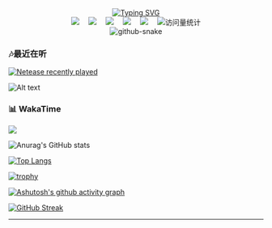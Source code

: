 <div align="center">
  
  <!-- dynamic typing effect 动态打字效果 -->
  <div align="center">
    <a href="https://520717.xyz/">
      <img src="https://readme-typing-svg.demolab.com?font=Fira+Code&pause=1000&width=435&lines=console.log(%22Hello%2C%20World%22);好久不见!!!&center=true&size=27" alt="Typing SVG" />
    </a>
  </div>

  <!-- profile logo 个人资料徽标 -->
  <div align="center">
    <a href="https://520717.xyz/"><img src="https://img.shields.io/badge/Website-博客-blue" /></a>&emsp;
    <a href="https://twitter.com/saitoling/"><img src="https://img.shields.io/badge/Twitter-推特-blue" /></a>&emsp;
    <a href="https://www.youtube.com/@saitohato6307"><img src="https://img.shields.io/badge/YouTube-油管-c32136" /></a>&emsp;
    <a href="http://music.163.com/artist?id=51933113&userid=247878512"><img src="https://img.shields.io/badge/Netease-网易云音乐-red" /></a>&emsp;
    <a href="https://space.bilibili.com/35460208/"><img src="https://img.shields.io/badge/Bilibili-B站-ff69b4" /></a>&emsp;
    <!-- visitor statistics logo 访客数统计徽标 -->
    <img src="https://komarev.com/ghpvc/?username=sucooer&label=Views&color=0e75b6&style=flat" alt="访问量统计" />
  </div>

  <!-- Snake Code Contribution Map 贪吃蛇代码贡献图 -->
<picture>
  <source media="(prefers-color-scheme: dark)" srcset="https://flist.520717.xyz/down/hjrrvzewugv/1549333050/github-contribution-grid-snake-dark.svg" />
  <source media="(prefers-color-scheme: light)" srcset="https://flist.520717.xyz/down/hjrrvzewugv/-406129739/github-contribution-grid-snake.svg" />
  <img alt="github-snake" src="https://flist.520717.xyz/down/hjrrvzewugv/1549333050/github-contribution-grid-snake-dark.svg" />
</picture>
</div>

### 🎶最近在听

[![Netease recently played](https://netease.520717.xyz/?id=247878512&theme=card&show_rainbow=1&size=300)](https://netease.520717.xyz/?id=247878512&theme=card&show_rainbow=1&size=300)

![Alt text](https://spotify-recently-played-readme.vercel.app/api?user=31xv7afxfaftrcej34ushmwwnqdy&unique={true|1|on|yes})

<tr><td> 
  
 <!-- wakatime 统计 --> 
 ### 📊 WakaTime 
  
 <picture> 
   <source 
     srcset="https://github-readme-stats-rose-eta-78.vercel.app/api/wakatime?username=sucooer&layout=compact&text_color=f0f6fc&bg_color=00000000&hide_border=true&hide_title=true" 
     media="(prefers-color-scheme: dark)" 
   /> 
   <source 
     srcset="https://github-readme-stats-rose-eta-78.vercel.app/api/wakatime?username=sucooer&layout=compact&text_color=1f2328&bg_color=00000000&hide_border=true&hide_title=true" 
     media="(prefers-color-scheme: light), (prefers-color-scheme: no-preference)" 
   /> 
   <img src="https://github-readme-stats-rose-eta-78.vercel.app/api/wakatime?username=sucooer&layout=compact&text_color=f0f6fc&bg_color=00000000&hide_border=true&hide_title=true" /> 
 </picture> 
  
 </td></tr>

  <!-- GitHub Stats Card（GitHub 统计卡片）-->
  ![Anurag's GitHub stats](https://github-readme-stats.vercel.app/api?username=sucooer&show_icons=true&theme=radical)

  <!-- Most used languages（GitHub 使用语言统计）-->
[![Top Langs](https://github-readme-stats.vercel.app/api/top-langs/?username=sucooer)](https://github.com/anuraghazra/github-readme-stats)

  <!-- Github Profile Trophy（GitHub 资料奖杯）-->
[![trophy](https://github-profile-trophy.vercel.app/?username=ryo-ma&theme=onedark)](https://github.com/ryo-ma/github-profile-trophy)

  <!-- GitHub Readme Activity Graph （GitHub 活动统计图）-->
[![Ashutosh's github activity graph](https://github-readme-activity-graph.vercel.app/graph?username=sucooer&theme=tokyo-night)](https://github.com/ashutosh00710/github-readme-activity-graph)


  <!-- GitHub streak（GitHub 连续打卡）-->
[![GitHub Streak](https://streak-stats.demolab.com/?user=sucooer&theme=dark)](https://git.io/streak-stats)

---

